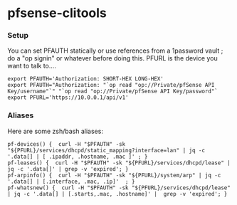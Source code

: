 # pfsense-clitools

### Setup

You can set PFAUTH statically or use references from a 1password vault ; do a "op signin" or whatever before doing this. PFURL is the device you want to talk to....

```
export PFAUTH='Authorization: SHORT-HEX LONG-HEX'
export PFAUTH="Authorization: "`op read "op://Private/pfSense API Key/username"`" "`op read "op://Private/pfSense API Key/password"`
export PFURL='https://10.0.0.1/api/v1'
```

### Aliases

Here are some zsh/bash aliases:

```
pf-devices() {  curl -H "$PFAUTH" -sk "${PFURL}/services/dhcpd/static_mapping?interface=lan" | jq -c '.data[] | [ .ipaddr, .hostname, .mac ]' ; }
pf-leases() {  curl -H "$PFAUTH" -sk "${PFURL}/services/dhcpd/lease" | jq -c '.data[]' | grep -v 'expired'; }
pf-arpinfo() {  curl -H "$PFAUTH" -sk "${PFURL}/system/arp" | jq -c '.data[] | [.interface, .mac, .ip]'  ; }
pf-whatsnew() {  curl -H "$PFAUTH" -sk "${PFURL}/services/dhcpd/lease" | jq -c '.data[] | [.starts,.mac, .hostname]' |  grep -v 'expired'; }

```
